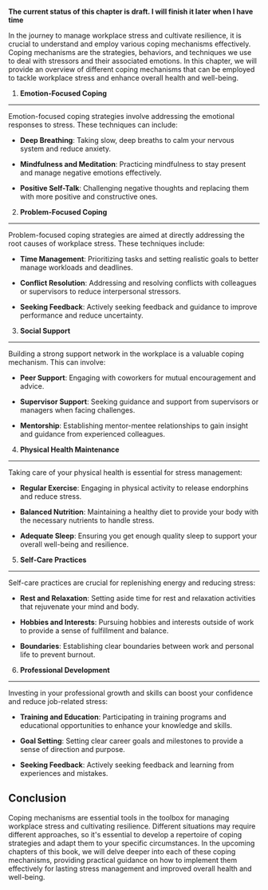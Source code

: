 **The current status of this chapter is draft. I will finish it later when I have time**

In the journey to manage workplace stress and cultivate resilience, it is crucial to understand and employ various coping mechanisms effectively. Coping mechanisms are the strategies, behaviors, and techniques we use to deal with stressors and their associated emotions. In this chapter, we will provide an overview of different coping mechanisms that can be employed to tackle workplace stress and enhance overall health and well-being.

1. **Emotion-Focused Coping**
-----------------------------

Emotion-focused coping strategies involve addressing the emotional responses to stress. These techniques can include:

* **Deep Breathing**: Taking slow, deep breaths to calm your nervous system and reduce anxiety.

* **Mindfulness and Meditation**: Practicing mindfulness to stay present and manage negative emotions effectively.

* **Positive Self-Talk**: Challenging negative thoughts and replacing them with more positive and constructive ones.

2. **Problem-Focused Coping**
-----------------------------

Problem-focused coping strategies are aimed at directly addressing the root causes of workplace stress. These techniques include:

* **Time Management**: Prioritizing tasks and setting realistic goals to better manage workloads and deadlines.

* **Conflict Resolution**: Addressing and resolving conflicts with colleagues or supervisors to reduce interpersonal stressors.

* **Seeking Feedback**: Actively seeking feedback and guidance to improve performance and reduce uncertainty.

3. **Social Support**
---------------------

Building a strong support network in the workplace is a valuable coping mechanism. This can involve:

* **Peer Support**: Engaging with coworkers for mutual encouragement and advice.

* **Supervisor Support**: Seeking guidance and support from supervisors or managers when facing challenges.

* **Mentorship**: Establishing mentor-mentee relationships to gain insight and guidance from experienced colleagues.

4. **Physical Health Maintenance**
----------------------------------

Taking care of your physical health is essential for stress management:

* **Regular Exercise**: Engaging in physical activity to release endorphins and reduce stress.

* **Balanced Nutrition**: Maintaining a healthy diet to provide your body with the necessary nutrients to handle stress.

* **Adequate Sleep**: Ensuring you get enough quality sleep to support your overall well-being and resilience.

5. **Self-Care Practices**
--------------------------

Self-care practices are crucial for replenishing energy and reducing stress:

* **Rest and Relaxation**: Setting aside time for rest and relaxation activities that rejuvenate your mind and body.

* **Hobbies and Interests**: Pursuing hobbies and interests outside of work to provide a sense of fulfillment and balance.

* **Boundaries**: Establishing clear boundaries between work and personal life to prevent burnout.

6. **Professional Development**
-------------------------------

Investing in your professional growth and skills can boost your confidence and reduce job-related stress:

* **Training and Education**: Participating in training programs and educational opportunities to enhance your knowledge and skills.

* **Goal Setting**: Setting clear career goals and milestones to provide a sense of direction and purpose.

* **Seeking Feedback**: Actively seeking feedback and learning from experiences and mistakes.

Conclusion
----------

Coping mechanisms are essential tools in the toolbox for managing workplace stress and cultivating resilience. Different situations may require different approaches, so it's essential to develop a repertoire of coping strategies and adapt them to your specific circumstances. In the upcoming chapters of this book, we will delve deeper into each of these coping mechanisms, providing practical guidance on how to implement them effectively for lasting stress management and improved overall health and well-being.
